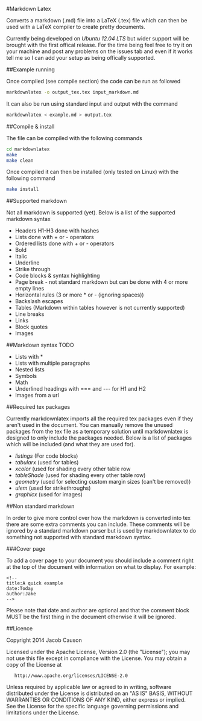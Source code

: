 #Markdown Latex

Converts a markdown (.md) file into a LaTeX (.tex) file which can then be used with a LaTeX compiler to create pretty documents.  

Currently being developed on *Ubuntu 12.04 LTS* but wider support will be brought with the first offical release. For the time being feel free to try it on your machine and post any problems on the issues tab and even if it works tell me so I can add your setup as being offically supported.  

##Example running

Once compiled (see compile section) the code can be run as followed

```bash
markdownlatex -o output_tex.tex input_markdown.md
```

It can also be run using standard input and output with the command

```bash
markdownlatex < example.md > output.tex
```

##Compile & install

The file can be compiled with the following commands

```bash
cd markdownlatex
make
make clean
```

Once compiled it can then be installed (only tested on Linux) with the following command

```bash
make install
```

##Supported markdown

Not all markdown is supported (yet). Below is a list of the supported markdown syntax

+ Headers H1-H3 done with hashes
+ Lists done with + or - operators
+ Ordered lists done with + or - operators
+ Bold
+ Italic
+ Underline
+ Strike through
+ Code blocks & syntax highlighting
+ Page break - not standard markdown but can be done with 4 or more empty lines
+ Horizontal rules (3 or more \* or \- (ignoring spaces))
+ Backslash escapes
+ Tables (Markdown within tables however is not currently supported)
+ Line breaks
+ Links
+ Block quotes
+ Images

##Markdown syntax TODO
+ Lists with \*
+ Lists with multiple paragraphs
+ Nested lists
+ Symbols
+ Math
+ Underlined headings with === and --- for H1 and H2
+ Images from a url

##Required tex packages

Currently markdownlatex imports all the required tex packages even if they aren't used in the document. You can manually remove the unused packages from the tex file as a temporary solution until markdownlatex is designed to only include the packages needed. Below is a list of packages which will be included (and what they are used for).

+ *listings* (For code blocks)
+ *tabularx* (used for tables)
+ *xcolor* (used for shading every other table row
+ *tableShade* (used for shading every other table row)
+ *geometry* (used for selecting custom margin sizes (can't be removed))
+ *ulem* (used for strikethroughs)
+ *graphicx* (used for images)

##Non standard markdown

In order to give more control over how the markdown is converted into tex there are some extra comments you can include. These comments will be ignored by a standard markdown parser but is used by markdownlatex to do something not supported with standard markdown syntax.

###Cover page

To add a cover page to your document you should include a comment right at the top of the document with information on what to display. For example:

```
<!--
title:A quick example
date:Today
author:Jake
-->
```

Please note that date and author are optional and that the comment block MUST be the first thing in the document otherwise it will be ignored.

##Licence

   Copyright 2014 Jacob Causon

   Licensed under the Apache License, Version 2.0 (the "License");
   you may not use this file except in compliance with the License.
   You may obtain a copy of the License at

       http://www.apache.org/licenses/LICENSE-2.0

   Unless required by applicable law or agreed to in writing, software
   distributed under the License is distributed on an "AS IS" BASIS,
   WITHOUT WARRANTIES OR CONDITIONS OF ANY KIND, either express or implied.
   See the License for the specific language governing permissions and
   limitations under the License.


